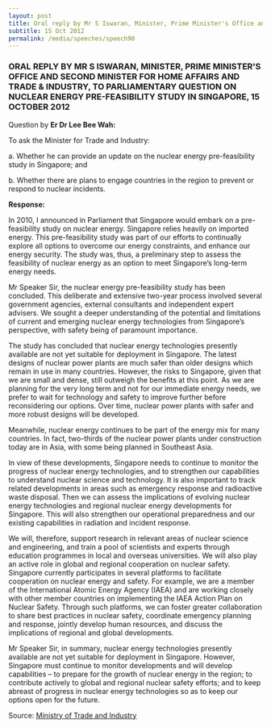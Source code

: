 ```yaml
---
layout: post
title: Oral reply by Mr S Iswaran, Minister, Prime Minister's Office and Second Minister for Home Affairs and Trade &amp; Industry, to parliamentary question on nuclear energy pre-feasibility study in Singapore, 15 October 2012
subtitle: 15 Oct 2012
permalink: /media/speeches/speech90
---
```


### ORAL REPLY BY MR S ISWARAN, MINISTER, PRIME MINISTER'S OFFICE AND SECOND MINISTER FOR HOME AFFAIRS AND TRADE & INDUSTRY, TO PARLIAMENTARY QUESTION ON NUCLEAR ENERGY PRE-FEASIBILITY STUDY IN SINGAPORE, 15 OCTOBER 2012

Question by **Er Dr Lee Bee Wah:**

To ask the Minister for Trade and Industry:

a. Whether he can provide an update on the nuclear energy pre-feasibility study in Singapore; and

b. Whether there are plans to engage countries in the region to prevent or respond to nuclear incidents.

**Response:**

In 2010, I announced in Parliament that Singapore would embark on a pre-feasibility study on nuclear energy. Singapore relies heavily on imported energy. This pre-feasibility study was part of our efforts to continually explore all options to overcome our energy constraints, and enhance our energy security. The study was, thus, a preliminary step to assess the feasibility of nuclear energy as an option to meet Singapore’s long-term energy needs.

Mr Speaker Sir, the nuclear energy pre-feasibility study has been concluded. This deliberate and extensive two-year process involved several government agencies, external consultants and independent expert advisers. We sought a deeper understanding of the potential and limitations of current and emerging nuclear energy technologies from Singapore’s perspective, with safety being of paramount importance. 

The study has concluded that nuclear energy technologies presently available are not yet suitable for deployment in Singapore. The latest designs of nuclear power plants are much safer than older designs which remain in use in many countries. However, the risks to Singapore, given that we are small and dense, still outweigh the benefits at this point. As we are planning for the very long term and not for our immediate energy needs, we prefer to wait for technology and safety to improve further before reconsidering our options. Over time, nuclear power plants with safer and more robust designs will be developed. 

Meanwhile, nuclear energy continues to be part of the energy mix for many countries. In fact, two-thirds of the nuclear power plants under construction today are in Asia, with some being planned in Southeast Asia. 

In view of these developments, Singapore needs to continue to monitor the progress of nuclear energy technologies, and to strengthen our capabilities to understand nuclear science and technology. It is also important to track related developments in areas such as emergency response and radioactive waste disposal. Then we can assess the implications of evolving nuclear energy technologies and regional nuclear energy developments for Singapore. This will also strengthen our operational preparedness and our existing capabilities in radiation and incident response. 

We will, therefore, support research in relevant areas of nuclear science and engineering, and train a pool of scientists and experts through education programmes in local and overseas universities. We will also play an active role in global and regional cooperation on nuclear safety. Singapore currently participates in several platforms to facilitate cooperation on nuclear energy and safety. For example, we are a member of the International Atomic Energy Agency (IAEA) and are working closely with other member countries on implementing the IAEA Action Plan on Nuclear Safety. Through such platforms, we can foster greater collaboration to share best practices in nuclear safety, coordinate emergency planning and response, jointly develop human resources, and discuss the implications of regional and global developments. 

Mr Speaker Sir, in summary, nuclear energy technologies presently available are not yet suitable for deployment in Singapore. However, Singapore must continue to monitor developments and will develop capabilities – to prepare for the growth of nuclear energy in the region; to contribute actively to global and regional nuclear safety efforts; and to keep abreast of progress in nuclear energy technologies so as to keep our options open for the future.

Source: [<a href="https://www.mti.gov.sg/" target="_blank">Ministry of Trade and Industry </a>](https://www.mti.gov.sg/)